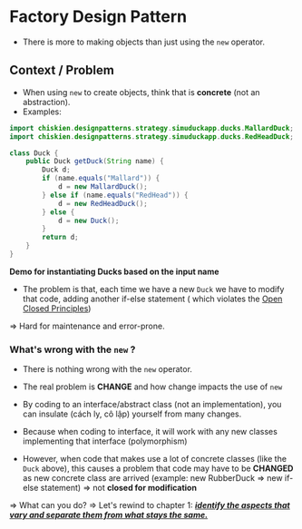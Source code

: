 # Factory Design Pattern

- There is more to making objects than just using the `new` operator.

## Context / Problem

- When using `new` to create objects, think that is **concrete** (not an abstraction).
- Examples:

```java
import chiskien.designpatterns.strategy.simuduckapp.ducks.MallardDuck;
import chiskien.designpatterns.strategy.simuduckapp.ducks.RedHeadDuck;

class Duck {
    public Duck getDuck(String name) {
        Duck d;
        if (name.equals("Mallard")) {
            d = new MallardDuck();
        } else if (name.equals("RedHead")) {
            d = new RedHeadDuck();
        } else {
            d = new Duck();
        }
        return d;
    }
}
```

**Demo for instantiating Ducks based on the input name**

- The problem is that, each time we have a new `Duck` we have to modify that code, adding another if-else statement (
  which violates the [Open Closed Principles](../README.md#design-principles))

=> Hard for maintenance and error-prone.

### What's wrong with the `new` ?

- There is nothing wrong with the `new` operator.
- The real problem is **CHANGE** and how change impacts the use of `new`

- By coding to an interface/abstract class (not an implementation), you can insulate (cách ly, cô lập) yourself from
  many changes.
- Because when coding to interface, it will work with any new classes implementing that interface (polymorphism)
- However, when code that makes use a lot of concrete classes (like the `Duck` above), this causes a problem that code
  may have to be **CHANGED** as new concrete class are arrived (example: new RubberDuck => new if-else statement) => not
  **closed for modification**

=> What can you do?
=> Let's rewind to chapter 1:
_**[identify the aspects that vary and separate them from what stays the same.](../strategy/README.md)**_

###     